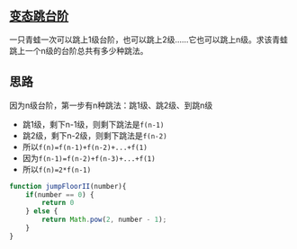 ## [变态跳台阶](https://www.nowcoder.com/practice/22243d016f6b47f2a6928b4313c85387?tpId=13&tqId=11162&rp=1&ru=%2Fta%2Fcoding-interviews&qru=%2Fta%2Fcoding-interviews%2Fquestion-ranking&tPage=1)

一只青蛙一次可以跳上1级台阶，也可以跳上2级……它也可以跳上n级。求该青蛙跳上一个n级的台阶总共有多少种跳法。

## 思路

因为n级台阶，第一步有n种跳法：跳1级、跳2级、到跳n级
- 跳1级，剩下n-1级，则剩下跳法是`f(n-1)`
- 跳2级，剩下n-2级，则剩下跳法是`f(n-2)`
- 所以`f(n)=f(n-1)+f(n-2)+...+f(1)`
- 因为`f(n-1)=f(n-2)+f(n-3)+...+f(1)`
- 所以`f(n)=2*f(n-1)`

```js
function jumpFloorII(number){
    if(number == 0) {
        return 0
    } else {
        return Math.pow(2, number - 1);
    }
}
```